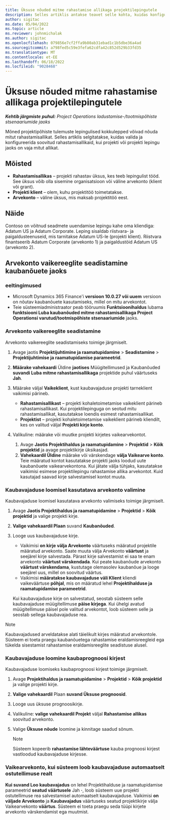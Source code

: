 ```yaml
---
title: Üksuse nõuded mitme rahastamise allikaga projektilepingutele
description: Selles artiklis antakse teavet selle kohta, kuidas konfigureerida ja kasutada kauba nõudeid mitme rahastamisallikaga.
author: sigitac
ms.date: 05/04/2022
ms.topic: article
ms.reviewer: johnmichalak
ms.author: sigitac
ms.openlocfilehash: 079856e7cf2ffa9b80ab31ebad1c1b5dbe36a4ad
ms.sourcegitcommit: a798fed5c59e3fefa62cdfa42c852d529b33fd35
ms.translationtype: MT
ms.contentlocale: et-EE
ms.lasthandoff: 06/18/2022
ms.locfileid: "9028468"
---
```

# <a name="item-requirements-for-project-contracts-with-multiple-funding-sources"></a>Üksuse nõuded mitme rahastamise allikaga projektilepingutele

_**Kehtib järgmiste puhul:** Project Operations ladustamise-/tootmispõhiste stsenaariumide jaoks_

Mõned projektipõhiste tulemuste lepingulised kokkulepped võivad nõuda mitut rahastamisallikat. Selles artiklis selgitatakse, kuidas valida ja konfigureerida soovitud rahastamisallikaid, kui projekti või projekti lepingu jaoks on vaja mitut allikat.

## <a name="terminology"></a>Mõisted

- **Rahastamisallikas** – projekti rahastav üksus, kes teeb lepingulist tööd. See üksus võib olla sisemine organisatsioon või väline arvekonto (klient või grant).
- **Projekti klient** – olem, kuhu projektitöö toimetatakse.
- **Arvekonto** – väline üksus, mis maksab projektitöö eest.

## <a name="example"></a>Näide

Contoso on võitnud seadmete uuendamise lepingu kahe oma kliendiga: Adatum US ja Adatum Corporate. Leping sisaldab riistvara- ja paigaldusteenuseid, mis tarnitakse Adatum US-le (projekti klient). Riistvara finantseerib Adatum Corporate (arvekonto 1) ja paigaldustöid Adatum US (arvekonto 2).

## <a name="set-up-invoice-account-defaulting-rules-for-item-requirements"></a>Arvekonto vaikereeglite seadistamine kaubanõuete jaoks

### <a name="prerequisites"></a>eeltingimused

- Microsoft Dynamics 365 Finance'i **versioon 10.0.27 või uuem** versioon on nõutav kaubanõuete kasutamiseks, millel on mitu arvekontot.
- Teie süsteemiadministraator peab tööruumis **Funktsioonihaldus** lubama **funktsiooni Luba kaubanõuded mitme rahastamisallikaga Project Operationsi varutud/tootmispõhiste stsenaariumide** jaoks.

### <a name="set-up-the-invoice-account-defaulting-rules"></a>Arvekonto vaikereeglite seadistamine

Arvekonto vaikereeglite seadistamiseks toimige järgmiselt.

1. Avage jaotis **Projektijuhtimine ja raamatupidamine** \> **Seadistamine** \> **Projektijuhtimise ja raamatupidamise parameetrid**.
1. **Määrake vahekaardi** Üldine **jaotises** Müügitellimused ja Kaubanõuded **suvandi Luba mitme rahastamisallikaga** projektide puhul väärtuseks **Jah**.
1. Määrake väljal **Vaikeklient**, kust kaubavajaduse projekti tarneklient vaikimisi pärineb.

    - **Rahastamisallikast** – projekti kohaletoimetamise vaikeklient pärineb rahastamisallikast. Kui projektilepinguga on seotud mitu rahastamisallikat, kasutatakse loendis esimest rahastamisallikat.
    - **Projektist** – projekti kohaletoimetamise vaikeklient pärineb kliendilt, kes on valitud väljal **Projekti kirje konto**.

1. Valikuline: määrake või muutke projekti kirjetes vaikearvekontot.

    1. Avage **Jaotis Projektihaldus ja raamatupidamine** \> **Projektid** \> **Kõik projektid** ja avage projektikirje üksikasjad.
    2. **Vahekaardil Üldine** määrake või värskendage **välja Vaikearve konto**. Teie määratud kontot kasutatakse projekti jaoks loodud uute kaubanõuete vaikearvekontona. Kui jätate välja tühjaks, kasutatakse vaikimisi esimese projektilepingu rahastamise allika arvekontot. Kuid kasutajad saavad kirje salvestamisel kontot muuta.

### <a name="select-the-invoice-account-to-use-when-you-create-an-item-requirement"></a>Kaubavajaduse loomisel kasutatava arvekonto valimine

Kaubavajaduse loomisel kasutatava arvekonto valimiseks toimige järgmiselt.

1. Avage **Jaotis Projektihaldus ja raamatupidamine** \> **Projektid** \> **Kõik projektid** ja valige projekti kirje.
1. **Valige vahekaardil Plaan** suvand **Kaubanõuded**.
1. Looge uus kaubavajaduse kirje.

    - Vaikimisi **on kirje välja Arvekonto** väärtuseks määratud projektile määratud arvekonto. Saate muuta välja Arvekonto **väärtust** ja seejärel kirje salvestada. Pärast kirje salvestamist ei saa te enam arvekonto **väärtust värskendada**. Kui peate kaubanõude arvekonto **väärtust värskendama**, kustutage olemasolev kaubanõue ja looge seejärel uus, millel on soovitud väärtus.
    - Vaikimisi **määratakse kaubavajaduse väli Klient** kliendi vaikeväärtuse **põhjal**, mis on määratud lehel **Projektihalduse ja raamatupidamise parameetrid**.

    Kui kaubavajaduse kirje on salvestatud, seostab süsteem selle kaubavajaduse müügitellimuse **päise kirjega**. Kui ühelgi avatud müügitellimuse päisel pole valitud arvekontot, loob süsteem selle ja seostab sellega kaubavajaduse rea.

> [!NOTE]
> Kaubavajadused arveldatakse alati täielikult kirjes määratud arvekontole. Süsteem ei toeta praegu kaubanõuetega rahastamise eraldamisreegleid ega tükelda sisestamist rahastamise eraldamisreeglite seadistuse alusel.

### <a name="create-an-item-requirement-from-an-item-forecast-record"></a>Kaubavajaduse loomine kaubaprognoosi kirjest

Kaubavajaduse loomiseks kaubaprognoosi kirjest toimige järgmiselt.

1. Avage **Projektihaldus ja raamatupidamine** \> **Projektid** \> **Kõik projektid** ja valige projekti kirje.
1. **Valige vahekaardil** Plaan **suvand Üksuse prognoosid**.
1. Looge uus üksuse prognoosikirje.
1. Valikuline: **valige vahekaardil Projekt** väljal **Rahastamise allikas** soovitud arvekonto.
1. Valige **Üksuse nõude** loomine ja kinnitage saadud sõnum.

    > [!NOTE]
    > Süsteem kopeerib **rahastamise lähteväärtuse** kauba prognoosi kirjest vastloodud kaubavajaduse kirjesse.

### <a name="default-invoice-account-when-the-system-automatically-creates-an-item-requirement-from-a-purchase-order-line"></a>Vaikearvekonto, kui süsteem loob kaubavajaduse automaatselt ostutellimuse realt

**Kui suvand Loo kaubavajadus** on lehel Projektihalduse ja raamatupidamise parameetrid **seatud väärtusele** Jah **·**, loob süsteem uue projekti ostutellimuse rea salvestamisel automaatselt kaubavajaduse. Vaikimisi **on väljade Arvekonto** ja **Kaubavajadus** väärtuseks seatud projektikirje välja Vaikearvekonto **väärtus**. Süsteem ei toeta praegu seda tüüpi kirjete arvekonto värskendamist ega muutmist.
